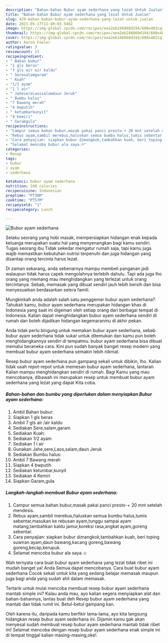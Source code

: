 ```yaml
---
description: "Bahan-bahan Bubur ayam sederhana yang lezat Untuk Jualan"
title: "Bahan-bahan Bubur ayam sederhana yang lezat Untuk Jualan"
slug: 429-bahan-bahan-bubur-ayam-sederhana-yang-lezat-untuk-jualan
date: 2021-05-17T11:49:03.546Z
image: https://img-global.cpcdn.com/recipes/eea2eb246860d194/680x482cq70/bubur-ayam-sederhana-foto-resep-utama.jpg
thumbnail: https://img-global.cpcdn.com/recipes/eea2eb246860d194/680x482cq70/bubur-ayam-sederhana-foto-resep-utama.jpg
cover: https://img-global.cpcdn.com/recipes/eea2eb246860d194/680x482cq70/bubur-ayam-sederhana-foto-resep-utama.jpg
author: Aaron Fowler
ratingvalue: 3
reviewcount: 13
recipeingredient:
- " Bahan bubur"
- "1 gls beras"
- "7 gls air air kaldu"
- " Seresalamgaram"
- " Kuah"
- "1/2 ayam"
- "1 l air"
- " JahesereLaossalamdaun Jeruk"
- " Bumbu halus"
- "7 Bawang merah"
- "4 bwputih"
- " ketumbarkunyit"
- "4 Kemiri"
- " Garamgula"
recipeinstructions:
- "Campur semua bahan bubur,masak pakai panci presto-+ 20 mnt setelah mendesis."
- "Rebus ayam,sambil merebus,haluskan semua bumbu halus,tumis sebentar,masukan ke rebusan ayam,tunggu sampai ayam matang,tambahkan kaldu jamur,koreksi rasa,angkat ayam,goreng sebentar."
- "Cara penyajian: siapkan bubur dimangkok,tambahkan kuah, beri toping suwiran ayam,daun bawang,kacang goreng,bawang goreng,kecap,kerupuk."
- "Selamat mencoba bubur ala saya.☺️"
categories:
- Resep
tags:
- bubur
- ayam
- sederhana

katakunci: bubur ayam sederhana 
nutrition: 248 calories
recipecuisine: Indonesian
preptime: "PT30M"
cooktime: "PT57M"
recipeyield: "1"
recipecategory: Lunch

---
```



![Bubur ayam sederhana](https://img-global.cpcdn.com/recipes/eea2eb246860d194/680x482cq70/bubur-ayam-sederhana-foto-resep-utama.jpg)

Selaku seorang yang hobi masak, mempersiapkan hidangan enak kepada keluarga merupakan suatu hal yang menyenangkan bagi kamu sendiri. Tugas seorang ibu Tidak sekedar mengatur rumah saja, tapi kamu juga wajib memastikan kebutuhan nutrisi terpenuhi dan juga hidangan yang disantap orang tercinta harus lezat.

Di zaman  sekarang, anda sebenarnya mampu membeli panganan jadi walaupun tidak harus capek mengolahnya terlebih dahulu. Tapi ada juga lho orang yang memang mau menghidangkan yang terlezat untuk orang tercintanya. Sebab, memasak yang dibuat sendiri jauh lebih bersih dan bisa menyesuaikan berdasarkan selera famili. 



Mungkinkah anda adalah salah satu penggemar bubur ayam sederhana?. Tahukah kamu, bubur ayam sederhana merupakan hidangan khas di Indonesia yang saat ini digemari oleh setiap orang dari berbagai tempat di Indonesia. Kalian dapat menghidangkan bubur ayam sederhana sendiri di rumah dan boleh dijadikan hidangan kegemaranmu di akhir pekan.

Anda tidak perlu bingung untuk memakan bubur ayam sederhana, sebab bubur ayam sederhana tidak sukar untuk ditemukan dan kamu pun boleh menghidangkannya sendiri di tempatmu. bubur ayam sederhana bisa dibuat memalui beraneka cara. Kini pun sudah banyak banget resep modern yang membuat bubur ayam sederhana semakin lebih nikmat.

Resep bubur ayam sederhana pun gampang sekali untuk dibikin, lho. Kalian tidak usah repot-repot untuk memesan bubur ayam sederhana, lantaran Kalian mampu menghidangkan sendiri di rumah. Bagi Kamu yang mau mencobanya, dibawah ini merupakan resep untuk membuat bubur ayam sederhana yang lezat yang dapat Kita coba.

<!--inarticleads1-->

##### Bahan-bahan dan bumbu yang diperlukan dalam menyiapkan Bubur ayam sederhana:

1. Ambil  Bahan bubur:
1. Siapkan 1 gls beras
1. Ambil 7 gls air /air kaldu
1. Sediakan  Sere,salam,garam
1. Sediakan  Kuah:
1. Sediakan 1/2 ayam
1. Sediakan 1 l air
1. Gunakan  Jahe,sere,Laos,salam,daun Jeruk
1. Sediakan  Bumbu halus:
1. Ambil 7 Bawang merah
1. Siapkan 4 bwputih
1. Sediakan  ketumbar,kunyit
1. Sediakan 4 Kemiri
1. Siapkan  Garam,gula




<!--inarticleads2-->

##### Langkah-langkah membuat Bubur ayam sederhana:

1. Campur semua bahan bubur,masak pakai panci presto-+ 20 mnt setelah mendesis.
1. Rebus ayam,sambil merebus,haluskan semua bumbu halus,tumis sebentar,masukan ke rebusan ayam,tunggu sampai ayam matang,tambahkan kaldu jamur,koreksi rasa,angkat ayam,goreng sebentar.
1. Cara penyajian: siapkan bubur dimangkok,tambahkan kuah, beri toping suwiran ayam,daun bawang,kacang goreng,bawang goreng,kecap,kerupuk.
1. Selamat mencoba bubur ala saya.☺️




Wah ternyata cara buat bubur ayam sederhana yang lezat tidak ribet ini mudah banget ya! Anda Semua dapat mencobanya. Cara buat bubur ayam sederhana Cocok sekali untuk kita yang sedang belajar memasak maupun juga bagi anda yang sudah ahli dalam memasak.

Tertarik untuk mulai mencoba membuat resep bubur ayam sederhana mantab simple ini? Kalau anda mau, ayo kalian segera menyiapkan alat dan bahan-bahannya, lantas buat deh Resep bubur ayam sederhana yang mantab dan tidak rumit ini. Betul-betul gampang kan. 

Oleh karena itu, daripada kamu berfikir lama-lama, ayo kita langsung hidangkan resep bubur ayam sederhana ini. Dijamin kamu gak akan menyesal sudah membuat resep bubur ayam sederhana mantab tidak ribet ini! Selamat mencoba dengan resep bubur ayam sederhana enak simple ini di tempat tinggal kalian masing-masing,oke!.

